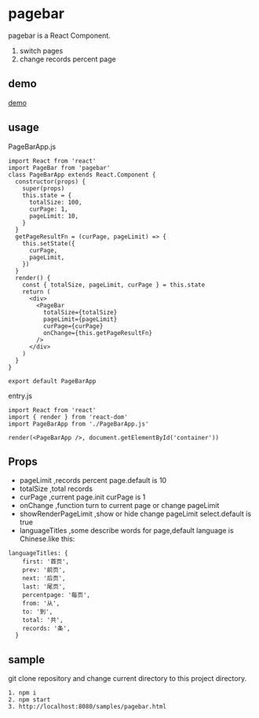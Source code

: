 # pagebar
  pagebar is a React Component.
  
  1. switch pages
  2. change records percent page 


## demo

[demo](http://resource.itbegin.com/openprj/pagebar/samples/pagebar.html)


## usage

PageBarApp.js

```
import React from 'react'
import PageBar from 'pagebar'
class PageBarApp extends React.Component {
  constructor(props) {
    super(props)
    this.state = {
      totalSize: 100,
      curPage: 1,
      pageLimit: 10,
    }
  }
  getPageResultFn = (curPage, pageLimit) => {
    this.setState({
      curPage,
      pageLimit,
    })
  }
  render() {
    const { totalSize, pageLimit, curPage } = this.state
    return (
      <div>
        <PageBar
          totalSize={totalSize}
          pageLimit={pageLimit}
          curPage={curPage}
          onChange={this.getPageResultFn}
        />
      </div>
    )
  }
}

export default PageBarApp
```

entry.js

```
import React from 'react'
import { render } from 'react-dom'
import PageBarApp from './PageBarApp.js'

render(<PageBarApp />, document.getElementById('container'))
```

## Props
* pageLimit ,records percent page.default is 10
* totalSize ,total records
* curPage ,current page.init curPage is 1
* onChange ,function turn to current page or change pageLimit
* showRenderPageLimit ,show or hide change pageLimit select.default is true
* languageTitles ,some describe words for page,default language is Chinese.like this:

```
languageTitles: {
    first: '首页',
    prev: '前页',
    next: '后页',
    last: '尾页',
    percentpage: '每页',
    from: '从',
    to: '到',
    total: '共',
    records: '条',
  }
```

## sample

git clone repository and change current directory to this project directory.

```
1. npm i
2. npm start
3. http://localhost:8080/samples/pagebar.html
```